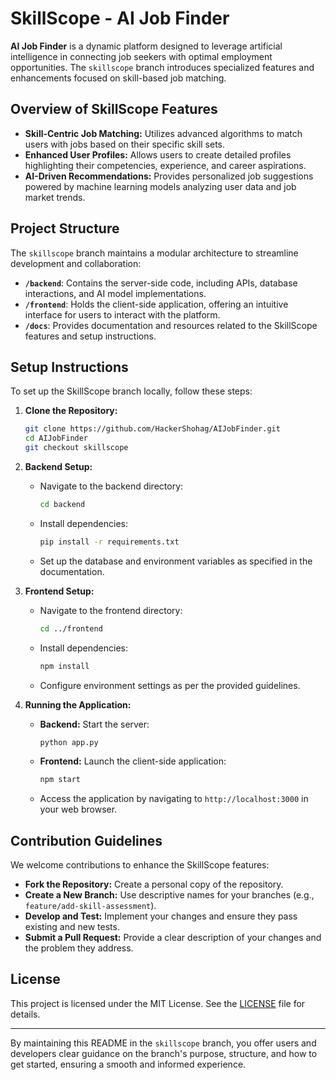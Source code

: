 # SkillScope - AI Job Finder

**AI Job Finder** is a dynamic platform designed to leverage artificial intelligence in connecting job seekers with optimal employment opportunities. The `skillscope` branch introduces specialized features and enhancements focused on skill-based job matching.

## Overview of SkillScope Features

- **Skill-Centric Job Matching:** Utilizes advanced algorithms to match users with jobs based on their specific skill sets.
- **Enhanced User Profiles:** Allows users to create detailed profiles highlighting their competencies, experience, and career aspirations.
- **AI-Driven Recommendations:** Provides personalized job suggestions powered by machine learning models analyzing user data and job market trends.

## Project Structure

The `skillscope` branch maintains a modular architecture to streamline development and collaboration:

- **`/backend`**: Contains the server-side code, including APIs, database interactions, and AI model implementations.
- **`/frontend`**: Holds the client-side application, offering an intuitive interface for users to interact with the platform.
- **`/docs`**: Provides documentation and resources related to the SkillScope features and setup instructions.

## Setup Instructions

To set up the SkillScope branch locally, follow these steps:

1. **Clone the Repository:**
    ```bash
    git clone https://github.com/HackerShohag/AIJobFinder.git
    cd AIJobFinder
    git checkout skillscope
    ```

2. **Backend Setup:**
    - Navigate to the backend directory:
        ```bash
        cd backend
        ```
    - Install dependencies:
        ```bash
        pip install -r requirements.txt
        ```
    - Set up the database and environment variables as specified in the documentation.

3. **Frontend Setup:**
    - Navigate to the frontend directory:
        ```bash
        cd ../frontend
        ```
    - Install dependencies:
        ```bash
        npm install
        ```
    - Configure environment settings as per the provided guidelines.

4. **Running the Application:**
    - **Backend:** Start the server:
        ```bash
        python app.py
        ```
    - **Frontend:** Launch the client-side application:
        ```bash
        npm start
        ```
    - Access the application by navigating to `http://localhost:3000` in your web browser.

## Contribution Guidelines

We welcome contributions to enhance the SkillScope features:

- **Fork the Repository:** Create a personal copy of the repository.
- **Create a New Branch:** Use descriptive names for your branches (e.g., `feature/add-skill-assessment`).
- **Develop and Test:** Implement your changes and ensure they pass existing and new tests.
- **Submit a Pull Request:** Provide a clear description of your changes and the problem they address.

## License

This project is licensed under the MIT License. See the [LICENSE](LICENSE) file for details.

---

By maintaining this README in the `skillscope` branch, you offer users and developers clear guidance on the branch's purpose, structure, and how to get started, ensuring a smooth and informed experience.